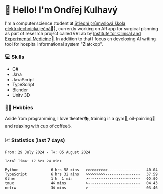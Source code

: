 # 👋 Hello! I'm Ondřej Kulhavý

I'm a computer science student at [Střední průmyslová škola elektrotechnická ječná](https://www.spsejecna.cz/)👨‍🎓, currently working on AR app for surgical planning as part of research project called VRLab by [Institute for Clinical and Experimental Medicine](https://www.ikem.cz/en/)🏥.
In addition to that I focus on developing AI writing tool for hospital informational system "Zlatokop".

### 💻 Skills
- C#
- Java
- JavaScript
- TypeScript
- Blender
- Unity 3D

### 🏋️‍♂️ Hobbies

Aside from programming, I love theater🎭, training in a gym💪, oil-painting🎨 and relaxing with cup of coffee☕.
### 📈 Statistics (last 7 days)
<!--START_SECTION:waka-->

```txt
From: 29 July 2024 - To: 05 August 2024

Total Time: 17 hrs 24 mins

Python               6 hrs 58 mins   >>>>>>>>>>---------------   40.04 %
TypeScript           6 hrs 32 mins   >>>>>>>>>----------------   37.59 %
Other                1 hr 1 min      >------------------------   05.86 %
tmux                 46 mins         >------------------------   04.43 %
netrw                36 mins         >------------------------   03.46 %
```

<!--END_SECTION:waka-->



